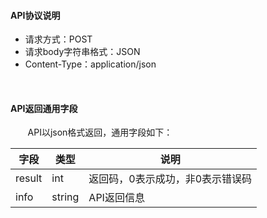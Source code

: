 #### **API协议说明**
* 请求方式：POST
* 请求body字符串格式：JSON
* Content-Type：application/json

<br>

#### **API返回通用字段**
&nbsp;&nbsp;&nbsp;&nbsp;&nbsp;&nbsp;&nbsp;API以json格式返回，通用字段如下：

|  字段 | 类型  | 说明  |
| ------------ | ------------ | ------------ |
| result | int  | 返回码，0表示成功，非0表示错误码  |
| info  |  string | API返回信息   |

